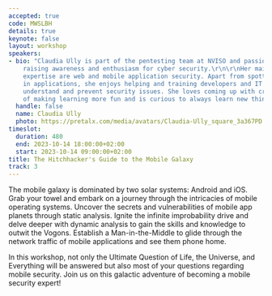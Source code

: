 ```yaml
---
accepted: true
code: MWSLBH
details: true
keynote: false
layout: workshop
speakers:
- bio: "Claudia Ully is part of the pentesting team at NVISO and passionate about
    raising awareness and enthusiasm for cyber security.​\r\n\r\n​Her main area of
    expertise are web and mobile application security. Apart from spotting vulnerabilities
    in applications, she enjoys helping and training developers and IT staff to better
    understand and prevent security issues. She loves coming up with creative ways
    of making learning more fun and is curious to always learn new things herself.​"
  handle: false
  name: Claudia Ully
  photo: https://pretalx.com/media/avatars/Claudia-Ully_square_3a367PD.jpg
timeslot:
  duration: 480
  end: 2023-10-14 18:00:00+02:00
  start: 2023-10-14 09:00:00+02:00
title: The Hitchhacker's Guide to the Mobile Galaxy
track: 3
---
```


The mobile galaxy is dominated by two solar systems: Android and iOS.
Grab your towel and embark on a journey through the intricacies of mobile operating systems.
Uncover the secrets and vulnerabilities of mobile app planets through static analysis.
Ignite the infinite improbability drive and delve deeper with dynamic analysis to gain the skills and knowledge to outwit the Vogons.
Establish a Man-in-the-Middle to glide through the network traffic of mobile applications and see them phone home.

In this workshop, not only the Ultimate Question of Life, the Universe, and Everything will be answered but also most of your questions regarding mobile security.
Join us on this galactic adventure of becoming a mobile security expert!